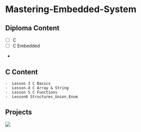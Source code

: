 # Mastering-Embedded-System

## Diploma Content
   - [ ] C
   - [ ] C Embedded
   - 


 ## C Content
 
    -  Lesson 3 C Basics
    -  Lesson.4 C Array & String
    -  Lesson 5 C Functions
    -  Lesson6 Structures_Union_Enum

## Projects


![](https://static.wixstatic.com/media/2f2dbe_6f0cd3fe54424884844e1076343dbe5b~mv2.png/v1/fill/w_703,h_505,al_c,q_85,usm_0.66_1.00_0.01,enc_auto/certificate.png)
